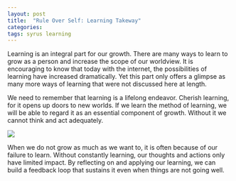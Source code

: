 ```yaml
---
layout: post
title:  "Rule Over Self: Learning Takeway"
categories: 
tags: syrus learning
---
```


Learning is an integral part for our growth. There are many ways to learn to grow as a person and increase the scope of our worldview. It is encouraging to know that today with the internet, the possibilities of learning have increased dramatically. Yet this part only offers a glimpse as many more ways of learning that were not discussed here at length.

We need to remember that learning is a lifelong endeavor. Cherish learning, for it opens up doors to new worlds. If we learn the method of learning, we will be able to regard it as an essential component of growth. Without it we cannot think and act adequately.

<img src="http://note.link.com.de/media/learning-takeaway.jpg" />

When we do not grow as much as we want to, it is often because of our failure to learn. Without constantly learning, our thoughts and actions only have limited impact. By reflecting on and applying our learning, we can build a feedback loop that sustains it even when things are not going well.